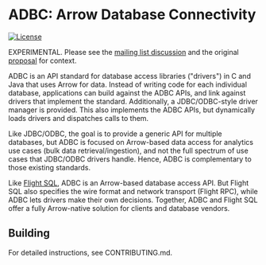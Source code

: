 <!---
  Licensed to the Apache Software Foundation (ASF) under one
  or more contributor license agreements.  See the NOTICE file
  distributed with this work for additional information
  regarding copyright ownership.  The ASF licenses this file
  to you under the Apache License, Version 2.0 (the
  "License"); you may not use this file except in compliance
  with the License.  You may obtain a copy of the License at

    http://www.apache.org/licenses/LICENSE-2.0

  Unless required by applicable law or agreed to in writing,
  software distributed under the License is distributed on an
  "AS IS" BASIS, WITHOUT WARRANTIES OR CONDITIONS OF ANY
  KIND, either express or implied.  See the License for the
  specific language governing permissions and limitations
  under the License.
-->

# ADBC: Arrow Database Connectivity

[![License](http://img.shields.io/:license-Apache%202-blue.svg)](https://github.com/apache/arrow-adbc/blob/master/LICENSE.txt)

EXPERIMENTAL. Please see the [mailing list discussion][ml-discussion] and the original [proposal][proposal] for context.

ADBC is an API standard for database access libraries ("drivers") in C and Java that uses Arrow for data.
Instead of writing code for each individual database, applications can build against the ADBC APIs, and link against drivers that implement the standard.
Additionally, a JDBC/ODBC-style driver manager is provided. This also implements the ADBC APIs, but dynamically loads drivers and dispatches calls to them.

Like JDBC/ODBC, the goal is to provide a generic API for multiple databases, but ADBC is focused on Arrow-based data access for analytics use cases (bulk data retrieval/ingestion), and not the full spectrum of use cases that JDBC/ODBC drivers handle.
Hence, ADBC is complementary to those existing standards.

Like [Flight SQL][flight-sql], ADBC is an Arrow-based database access API.
But Flight SQL also specifies the wire format and network transport (Flight RPC), while ADBC lets drivers make their own decisions.
Together, ADBC and Flight SQL offer a fully Arrow-native solution for clients and database vendors.

[flight-sql]: https://arrow.apache.org/docs/format/FlightSql.html
[ml-discussion]: https://lists.apache.org/thread/gnz1kz2rj3rb8rh8qz7l0mv8lvzq254w
[proposal]: https://docs.google.com/document/d/1t7NrC76SyxL_OffATmjzZs2xcj1owdUsIF2WKL_Zw1U/edit#heading=h.r6o6j2navi4c

## Building

For detailed instructions, see CONTRIBUTING.md.
